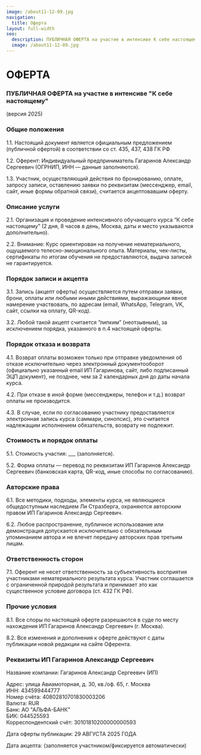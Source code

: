 ```yaml
---
image: /about11-12-09.jpg
navigation:
  title: Оферта
layout: full-width
seo:
  description: ПУБЛИЧНАЯ ОФЕРТА на участие в интенсиве К себе настоящему
  image: /about11-12-09.jpg
---
```


# ОФЕРТА

### ПУБЛИЧНАЯ ОФЕРТА на участие в интенсиве "К себе настоящему"
(версия 2025)

### Общие положения

1.1. Настоящий документ является официальным предложением (публичной офертой) в соответствии со ст. 435, 437, 438 ГК РФ

1.2. Оферент: Индивидуальный предприниматель Гагаринов Александр Сергеевич (ОГРНИП, ИНН — данные заполняются).

1.3. Участник, осуществляющий действия по бронированию, оплате, запросу записи, оставлению заявки по реквизитам (мессенджер, email, сайт, иные формы обратной связи), считается акцептовавшим оферту.

### Описание услуги

2.1. Организация и проведение интенсивного обучающего курса “К себе настоящему” (2 дня, 8 часов в день, Москва, даты и место указываются дополнительно).

2.2. Внимание: Курс ориентирован на получение нематериального, ощущаемого телесно-эмоционального опыта. Материалы, чек-листы, сертификаты по итогам обучения не предоставляются, выдача записей не гарантируется.

### Порядок записи и акцепта

3.1. Запись (акцепт оферты) осуществляется путем отправки заявки, брони, оплаты или любыми иными действиями, выражающими явное намерение участвовать, по адресам (email, WhatsApp, Telegram, VK, сайт, ссылки на оплату, QR-код).

3.2. Любой такой акцепт считается “липким” (неотзывным), за исключением порядка, указанного в п.4 настоящей оферты.

### Порядок отказа и возврата

4.1. Возврат оплаты возможен только при отправке уведомления об отказе исключительно через электронный документооборот (официально указанный email ИП Гагаринова, сайт, либо подписанный ЭЦП документ), не позднее, чем за 2 календарных дня до даты начала курса.

4.2. При отказе в иной форме (мессенджеры, телефон и т.д.) возврат оплаты не производится.

4.3. В случае, если по согласованию участнику предоставляется электронная запись курса (саммари, синопсис), это считается надлежащим исполнением обязательств, возврату не подлежит.

### Стоимость и порядок оплаты

5.1. Стоимость участия: ___ (заполняется).

5.2. Форма оплаты — перевод по реквизитам ИП Гагаринов Александр Сергеевич (банковская карта, QR-код, иные способы по согласованию).

### Авторские права

6.1. Все методики, подходы, элементы курса, не являющиеся общедоступным наследием Ли Стразберга, охраняются авторским правом ИП Гагаринов Александр Сергеевич.

6.2. Любое распространение, публичное использование или демонстрация допускается исключительно с обязательным упоминанием автора и не влечет передачу авторских прав третьим лицам.

### Ответственность сторон

7.1. Оферент не несет ответственность за субъективность восприятия участниками нематериального результата курса. Участник соглашается с ограниченной природой результата и принимает это как существенное условие договора (ст. 432 ГК РФ).

### Прочие условия

8.1. Все споры по настоящей оферте разрешаются в суде по месту нахождения ИП Гагаринов Александр Сергеевич (г. Москва).

8.2. Все изменения и дополнения к оферте действуют с даты публикации новой редакции на сайте Оферента.

### Реквизиты ИП Гагаринов Александр Сергеевич


Название компании: Гагаринов Александр Сергеевич (ИП)

Адрес: улица Авиамоторная, д. 30, кв./оф. 65, г. Москва   
ИНН: 434599444777   
Номер счёта: 40802810701830003206   
Валюта: RUR   
Банк: АО "АЛЬФА-БАНК"   
БИК: 044525593   
Корреспондентский счёт: 30101810200000000593   

Дата оферты публикации: 29 АВГУСТА 2025 ГОДА

Дата акцепта: (заполняется участником/фиксируется автоматически)


